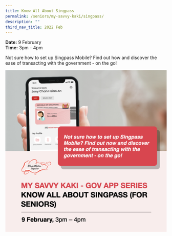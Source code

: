 ```yaml
---
title: Know All About Singpass
permalink: /seniors/my-savvy-kaki/singpass/
description: ""
third_nav_title: 2022 Feb
---
```

**Date:** 9 February
<br> **Time:** 3pm - 4pm

Not sure how to set up Singpass Mobile? Find out how and discover the ease of transacting with the government - on the go! 

![Singpass workshop for seniors](/images/9-feb-seniors.png)